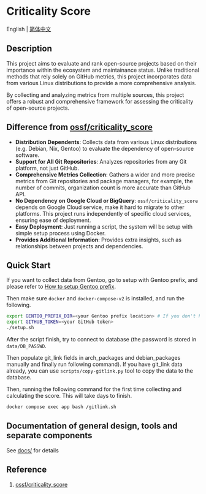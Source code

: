 # Criticality Score

English | [简体中文](./README.zh_CN.md) 

## Description

This project aims to evaluate and rank open-source projects based on their importance within the ecosystem and maintainance status. Unlike traditional methods that rely solely on GitHub metrics, this project incorporates data from various Linux distributions to provide a more comprehensive analysis. 

By collecting and analyzing metrics from multiple sources, this project offers a robust and comprehensive framework for assessing the criticality of open-source projects.

## Difference from [ossf/criticality_score](https://github.com/ossf/criticality_score)

- **Distribution Dependents**: Collects data from various Linux distributions (e.g. Debian, Nix, Gentoo) to evaluate the dependency of open-source software.
- **Support for All Git Repositories**: Analyzes repositories from any Git platform, not just GitHub.
- **Comprehensive Metrics Collection**: Gathers a wider and more precise metrics from Git repositories and package managers, for example, the number of commits, organization count is more accurate than GitHub API.
- **No Dependency on Google Cloud or BigQuery**: `ossf/criticality_score` depends on Google Cloud service, make it hard to migrate to other platforms. This project runs independently of specific cloud services, ensuring ease of deployment.
- **Easy Deployment**: Just running a script, the system will be setup with simple setup process using Docker.
- **Provides Additional Information**: Provides extra insights, such as relationships between projects and dependencies.

## Quick Start

If you want to collect data from Gentoo, go to setup with Gentoo prefix, and please refer to [How to setup Gentoo prefix](./docs/setup/gentoo.md).

Then make sure `docker` and `docker-compose-v2` is installed, and run the following.

```sh
export GENTOO_PREFIX_DIR=<your Gentoo prefix location> # If you don't have Gentoo prefix set, ignore
export GITHUB_TOKEN=<your GitHub token>
./setup.sh
```

After the script finish, try to connect to database (the 
password is stored in `data/DB_PASSWD`.

Then populate git_link fields in arch_packages and debian_packages manually and finally run following command). If you have git_link data already, you can use `scripts/copy-gitlink.py` tool to copy the data to the database.

Then, running the following command for the first time collecting and calculating the score. This will take days to finish.

```sh
docker compose exec app bash /gitlink.sh
```

## Documentation of general design, tools and separate components

See [docs/](./docs/) for details

## Reference

1. [ossf/criticality_score](https://github.com/ossf/criticality_score)
